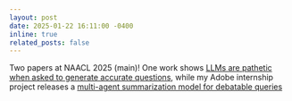 ```yaml
---
layout: post
date: 2025-01-22 16:11:00 -0400
inline: true
related_posts: false
---
```


Two papers at NAACL 2025 (main)! One work shows [LLMs are pathetic when asked to generate accurate questions](https://arxiv.org/abs/2410.15512), while my Adobe internship project releases a [multi-agent summarization model for debatable queries](https://drive.google.com/file/d/1LCSlp33gILwGNZyMEiWCnpzWg8jX_of3/view?usp=sharing)

